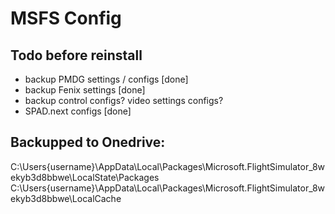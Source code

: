 # MSFS Config

## Todo before reinstall
* backup PMDG settings / configs [done]
* backup Fenix settings [done]
* backup control configs? video settings configs?
* SPAD.next configs [done]


## Backupped to Onedrive:
C:\Users\{username}\AppData\Local\Packages\Microsoft.FlightSimulator_8wekyb3d8bbwe\LocalState\Packages 
C:\Users\{username}\AppData\Local\Packages\Microsoft.FlightSimulator_8wekyb3d8bbwe\LocalCache
